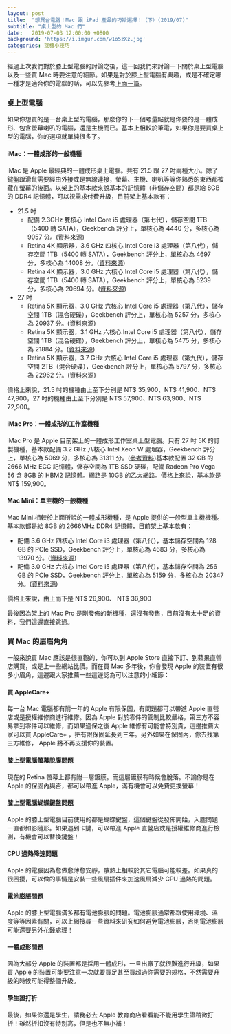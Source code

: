 ```yaml
---
layout: post
title:  "想買台電腦！Mac 跟 iPad 產品的巧妙選擇！（下）(2019/07)"
subtitle: "桌上型的 Mac 們"
date:   2019-07-03 12:00:00 +0800
background: 'https://i.imgur.com/w1o5zXz.jpg'
categories: 挑機小技巧
---
```

經過上次我們對於膝上型電腦的討論之後，這一回我們來討論一下關於桌上型電腦以及一些買 Mac 時要注意的細節。如果是對於膝上型電腦有興趣，或是不確定哪一種才是適合你的電腦的話，可以先參考[上面一篇]({{site.url}}{{site.baseurl}}/挑機小技巧/2019/06/26/Pick-Mac-I.html)。

### 桌上型電腦

如果你想買的是一台桌上型的電腦，那麼你的下一個考量點就是你要的是一體成形、包含螢幕喇叭的電腦，還是主機而已。基本上相較於筆電，如果你是要買桌上型的電腦，你的選項就單純很多了。

#### iMac：一體成形的一般機種

iMac 是 Apple 最經典的一體成形桌上電腦。共有 21.5 跟 27 吋兩種大小。除了鍵盤跟滑鼠需要經由外接或是無線連接，螢幕、主機、喇叭等等你熟悉的東西都被藏在螢幕的後面。以架上的基本款來說基本的記憶體（非儲存空間）都是給 8GB 的 DDR4 記憶體，可以視需求付費升級，目前架上基本款有：

* 21.5 吋
    * 配備 2.3GHz 雙核心 Intel Core i5 處理器（第七代），儲存空間 1TB （5400 轉 SATA），Geekbench 評分上，單核心為 4440 分，多核心為 9057 分。([資料來源](https://browser.geekbench.com/macs/410))
    * Retina 4K 顯示器，3.6 GHz 四核心 Intel Core i3 處理器（第八代），儲存空間 1TB（5400 轉 SATA），Geekbench 評分上，單核心為 4697 分，多核心為 14008 分。([資料來源](https://browser.geekbench.com/macs/442))
    * Retina 4K 顯示器，3.0 GHz 六核心 Intel Core i5 處理器（第八代），儲存空間 1TB（5400 轉 SATA），Geekbench 評分上，單核心為 5239 分，多核心為 20694 分。([資料來源](https://browser.geekbench.com/macs/444))
* 27 吋
    * Retina 5K 顯示器，3.0 GHz 六核心 Intel Core i5 處理器（第八代），儲存空間 1TB（混合硬碟），Geekbench 評分上，單核心為 5257 分，多核心為 20937 分。([資料來源](https://browser.geekbench.com/macs/440))
    * Retina 5K 顯示器，3.1 GHz 六核心 Intel Core i5 處理器（第八代），儲存空間 1TB（混合硬碟），Geekbench 評分上，單核心為 5475 分，多核心為 21884 分。([資料來源](https://browser.geekbench.com/macs/441))
    * Retina 5K 顯示器，3.7 GHz 六核心 Intel Core i5 處理器（第九代），儲存空間 2TB（混合硬碟），Geekbench 評分上，單核心為 5797 分，多核心為 22962 分。([資料來源](https://browser.geekbench.com/macs/439))

價格上來說，21.5 吋的機種由上至下分別是 NT$ 35,900、NT$ 41,900、NT$ 47,900，27 吋的機種由上至下分別是 NT$ 57,900、NT$ 63,900、NT$ 72,900。

#### iMac Pro：一體成形的工作室機種

iMac Pro 是 Apple 目前架上的一體成形工作室桌上型電腦。只有 27 吋 5K 的訂製機種，基本款配備 3.2 GHz 八核心 Intel Xeon W 處理器，Geekbench 評分上，單核心為 5069 分，多核心為 31311 分。([參考資料](https://browser.geekbench.com/macs/426))基本款配置 32 GB 的 2666 MHz ECC 記憶體，儲存空間為 1TB SSD 硬碟，配備 Radeon Pro Vega 56 含 8GB 的 HBM2 記憶體。網路是 10GB 的乙太網路。價格上來說，基本款是 NT$ 159,900。

#### Mac Mini：單主機的一般機種

Mac Mini 相較於上面所說的一體成形機種，是 Apple 提供的一般型單主機機種。基本款都是給 8GB 的 2666MHz DDR4 記憶體，目前架上基本款有：

* 配備 3.6 GHz 四核心 Intel Core i3 處理器（第八代），基本儲存空間為 128 GB 的 PCIe SSD，Geekbench 評分上，單核心為 4683 分，多核心為 13970 分。([資料來源](https://browser.geekbench.com/macs/435))
* 配備 3.0 GHz 六核心 Intel Core i5 處理器（第八代），基本儲存空間為 256 GB 的 PCIe SSD，Geekbench 評分上，單核心為 5159 分，多核心為 20347 分。([資料來源](https://browser.geekbench.com/macs/436))

價格上來說，由上而下是 NT$ 26,900、 NT$ 36,900

最後因為架上的 Mac Pro 是剛發佈的新機種，還沒有發售，目前沒有太十足的資料，我們這邊直接跳過。

### 買 Mac 的眉眉角角

一般來說買 Mac 應該是很直觀的，你可以到 Apple Store 直接下訂、到蘋果直營店購買，或是上一些網站比價。而在買 Mac 多年後，你會發現 Apple 的裝置有很多小眉角，這邊跟大家推薦一些這邊認為可以注意的小細節：

#### 買 AppleCare+

每一台 Mac 電腦都有附一年的 Apple 有限保固，有問題都可以帶進 Apple 直營店或是授權維修商進行維修。因為 Apple 對於零件的管制比較嚴格，第三方不容易拿到零件可以維修，而如果過保之後 Apple 維修有可能會特別貴，這邊推薦大家可以買 AppleCare+ ，把有限保固延長到三年。另外如果在保固內，你去找第三方維修， Apple 將不再支援你的裝置。

#### 膝上型電腦螢幕脫膜問題

現在的 Retina 螢幕上都有附一層鍍膜。而這層鍍膜有時候會脫落。不論你是在 Apple 的保固內與否，都可以帶進 Apple，滿有機會可以免費更換螢幕！

#### 膝上型電腦蝴蝶鍵盤問題

Apple 的膝上型電腦目前使用的都是蝴蝶鍵盤，這個鍵盤從發佈開始，入塵問題一直都如影隨形。如果遇到卡鍵，可以帶進 Apple 直營店或是授權維修商進行檢測，有機會可以替換鍵盤！

#### CPU 過熱降速問題

Apple 的電腦因為愈做愈薄愈安靜，散熱上相較於其它電腦可能較差。如果真的很困擾，可以做的事情是安裝一些風扇插件來加速風扇減少 CPU 過熱的問題。

#### 電池膨脹問題

Apple 的膝上型電腦滿多都有電池膨脹的問題。電池膨脹通常都跟使用環境、溫度等等因素有關，可以上網搜尋一些資料來研究如何避免電池膨脹，否則電池膨脹可能還要另外花錢處理！

#### 一體成形問題

因為大部分 Apple 的裝置都是採用一體成形，一旦出廠了就很難進行升級，如果買 Apple 的裝置可能要注意一次就要買足甚至買超過你需要的規格，不然需要升級的時候可能得整個升級。

#### 學生證打折

最後，如果你還是學生，請務必去 Apple 教育商店看看能不能用學生證稍微打折！雖然折扣沒有特別高，但是也不無小補！